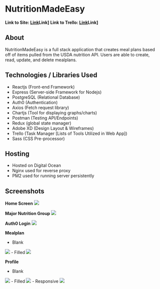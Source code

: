 # NutritionMadeEasy 
**Link to Site: <a href="https://www.nutritionmadeeasy.us">Link</a>Link]**
**Link to Trello: <a href="https://trello.com/b/LArcMVbE/nutrition-made-easy">Link</a>Link]**

## About 
NutritionMadeEasy is a full stack application that creates meal plans based off of items pulled from the USDA nutrition API. Users are able to create, read, update, and delete mealplans. 

## Technologies / Libraries Used 
- Reactjs (Front-end Framework)
- Express (Server-side Framework for Nodejs)
- PostgreSQL (Relational Database) 
- Auth0 (Authentication)
- Axios (Fetch request library)
- Chartjs (Tool for displaying graphs/charts)
- Postman (Testing API/Endpoints)
- Redux (global state manager)
- Adobe XD (Design Layout & Wireframes)
- Trello (Task Manager [Lists of Tools Utilized in Web App])
- Sass (CSS Pre-processor)

## Hosting 
- Hosted on Digital Ocean 
- Nginx used for reverse proxy 
- PM2 used for running server persistently 

## Screenshots 
**Home Screen**
<img src="./images_screenshots/home-screen.png"/>

**Major Nutrition Group**
<img src="./images_screenshots/major-food-group-fats.png"/>

**Auth0 Login**
<img src="./images_screenshots/auth0-login.png"/>

**Mealplan**
- Blank
<img src="./images_screenshots/mealplan-empty.png"/>
- Filled
<img src="./images_screenshots/mealplan-filled.png"/>

**Profile**
- Blank
<img src="./images_screenshots/profile-empty.png"/>
- Filled
<img src="./images_screenshots/profile-filled.png"/>
- Responsive
<img src="./images_screenshots/profile-responsive.png"/>
